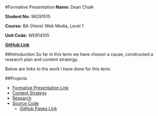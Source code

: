 #Formative Presentation
**Name:** Dean Chalk

**Student No:** 96291515

**Course:** BA (Hons) Web Media, Level 1

**Unit Code:** WEB14105

[**GitHub Link**](https://github.com/deanlc/SharingIsCaring)

##Introduction
So far in this term we have chosen a cause, constructed a research plan and content stratergy. 


Below are links to the work I have done for this term.

##Projects
- [Formative Presentation Link](https://youtu.be/XDgR-QOkF7U)
- [Content Strategy](https://docs.google.com/document/d/1KRmrIRzq0aWxj674jBXJF1GMxOTuWLJDrEFK_iUaqHQ/edit?usp=sharing)
- [Research](https://docs.google.com/document/d/1zuZwnZ646uxG9gNaDTGByTpG9qmZtCD3RhZMy0MgbJU/edit?usp=sharing)
- [Source Code
](https://github.com/deanlc/SharingIsCaring)
	- [GitHub Pages Link](http://deanlc.github.io/SharingIsCaring/)
